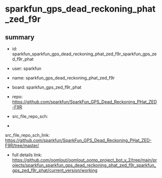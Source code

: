 # sparkfun_gps_dead_reckoning_phat_zed_f9r
 
## summary 
* id: sparkfun_sparkfun_gps_dead_reckoning_phat_zed_f9r_sparkfun_gps_zed_f9r_phat
* user: sparkfun
* name: sparkfun_gps_dead_reckoning_phat_zed_f9r
* board: sparkfun_gps_zed_f9r_phat
* repo: https://github.com/sparkfun/SparkFun_GPS_Dead_Reckoning_PHat_ZED-F9R



* src_file_repo_sch: 
*
 src_file_repo_sch_link: https://github.com/sparkfun/SparkFun_GPS_Dead_Reckoning_PHat_ZED-F9R/tree/master/
* full details link: https://github.com/oomlout/oomlout_oomp_project_bot_v_2/tree/main/projects/sparkfun_sparkfun_gps_dead_reckoning_phat_zed_f9r_sparkfun_gps_zed_f9r_phat/current_version/working  






